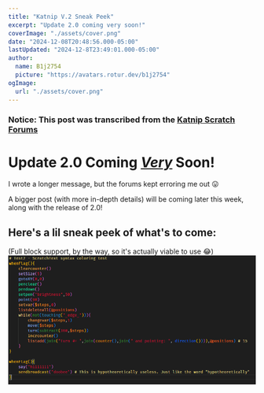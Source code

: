 ```yaml
---
title: "Katnip V.2 Sneak Peek"
excerpt: "Update 2.0 coming very soon!"
coverImage: "./assets/cover.png"
date: "2024-12-08T20:48:56.000-05:00"
lastUpdated: "2024-12-8T23:49:01.000-05:00"
author:
  name: B1j2754
  picture: "https://avatars.rotur.dev/b1j2754"
ogImage:
  url: "./assets/cover.png"
---
```


### Notice: This post was transcribed from the [Katnip Scratch Forums](https://scratch.mit.edu/discuss/post/8273040/)

# Update 2.0 Coming <ins>_Very_</ins> Soon!  

I wrote a longer message, but the forums kept erroring me out 😛  

A bigger post (with more in-depth details) will be coming later this week, along with the release of 2.0!  

## Here's a lil sneak peek of what's to come: 
(Full block support, by the way, so it's actually viable to use 😂)   
![Sneak_Peak](./assets/cover.png)
